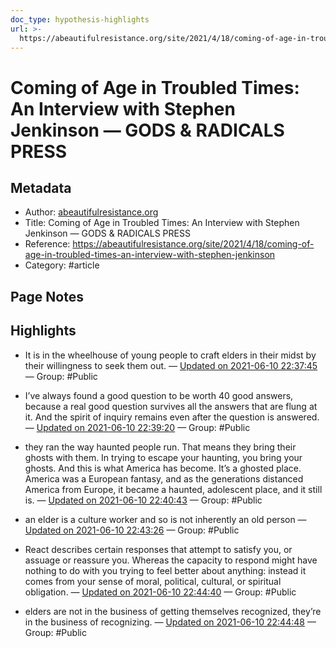 ```yaml
---
doc_type: hypothesis-highlights
url: >-
  https://abeautifulresistance.org/site/2021/4/18/coming-of-age-in-troubled-times-an-interview-with-stephen-jenkinson
---
```

# Coming of Age in Troubled Times: An Interview with Stephen Jenkinson — GODS & RADICALS PRESS

## Metadata
- Author: [abeautifulresistance.org]()
- Title: Coming of Age in Troubled Times: An Interview with Stephen Jenkinson — GODS & RADICALS PRESS
- Reference: https://abeautifulresistance.org/site/2021/4/18/coming-of-age-in-troubled-times-an-interview-with-stephen-jenkinson
- Category: #article

## Page Notes


## Highlights
- It is in the wheelhouse of young people to craft elders in their midst by their willingness to seek them out. — [Updated on 2021-06-10 22:37:45](https://hyp.is/ChkV7MnxEeuUxTuKASlTRA/abeautifulresistance.org/site/2021/4/18/coming-of-age-in-troubled-times-an-interview-with-stephen-jenkinson)  — Group: #Public

- I’ve always found a good question to be worth 40 good answers, because a real good question survives all the answers that are flung at it. And the spirit of inquiry remains even after the question is answered. — [Updated on 2021-06-10 22:39:20](https://hyp.is/QmeOzsnxEeuUyUdThXQQHQ/abeautifulresistance.org/site/2021/4/18/coming-of-age-in-troubled-times-an-interview-with-stephen-jenkinson)  — Group: #Public

- they ran the way haunted people run. That means they bring their ghosts with them. In trying to escape your haunting, you bring your ghosts. And this is what America has become. It’s a ghosted place. America was a European fantasy, and as the generations distanced America from Europe, it became a haunted, adolescent place, and it still is. — [Updated on 2021-06-10 22:40:43](https://hyp.is/dEepGsnxEeudLo_2Pcszpw/abeautifulresistance.org/site/2021/4/18/coming-of-age-in-troubled-times-an-interview-with-stephen-jenkinson)  — Group: #Public

- an elder is a culture worker and so is not inherently an old person — [Updated on 2021-06-10 22:43:26](https://hyp.is/1WxmcsnxEeulXItfxLiZmg/abeautifulresistance.org/site/2021/4/18/coming-of-age-in-troubled-times-an-interview-with-stephen-jenkinson)  — Group: #Public

- React describes certain responses that attempt to satisfy you, or assuage or reassure you. Whereas the capacity to respond might have nothing to do with you trying to feel better about anything: instead it comes from your sense of moral, political, cultural, or spiritual obligation. — [Updated on 2021-06-10 22:44:40](https://hyp.is/AXP8xsnyEeuYl-8noU-AWA/abeautifulresistance.org/site/2021/4/18/coming-of-age-in-troubled-times-an-interview-with-stephen-jenkinson)  — Group: #Public

- elders are not in the business of getting themselves recognized, they’re in the business of recognizing. — [Updated on 2021-06-10 22:44:48](https://hyp.is/BdGw7MnyEeu8RKcx4fQ2-Q/abeautifulresistance.org/site/2021/4/18/coming-of-age-in-troubled-times-an-interview-with-stephen-jenkinson)  — Group: #Public

